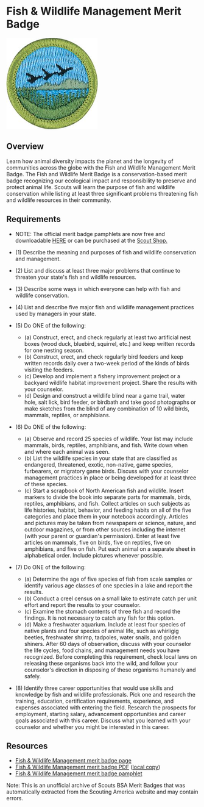 

# Fish & Wildlife Management Merit Badge

![Fish & Wildlife Management Merit Badge](images/fish-wildlife-management-merit-badge.jpg)

## Overview



Learn how animal diversity impacts the planet and the longevity of communities across the globe with the Fish and Wildlife Management Merit Badge. The Fish and Wildlife Merit Badge is a conservation-based merit badge recognizing our ecological impact and responsibility to preserve and protect animal life. Scouts will learn the purpose of fish and wildlife conservation while listing at least three significant problems threatening fish and wildlife resources in their community.

## Requirements

* NOTE:  The official merit badge pamphlets are now free and downloadable  [HERE](https://filestore.scouting.org/filestore/Merit_Badge_ReqandRes/Pamphlets/Fish%20and%20Wildlife.pdf) or can be purchased at the [Scout Shop.](https://www.scoutshop.org/)
* (1) Describe the meaning and purposes of fish and wildlife conservation and management.
* (2) List and discuss at least three major problems that continue to threaten your state's fish and wildlife resources.
* (3) Describe some ways in which everyone can help with fish and wildlife conservation.
* (4) List and describe five major fish and wildlife management practices used by managers in your state.
* (5) Do ONE of the following:
    * (a) Construct, erect, and check regularly at least two artificial nest boxes (wood duck, bluebird, squirrel, etc.) and keep written records for one nesting season.
    * (b) Construct, erect, and check regularly bird feeders and keep written records daily over a two-week period of the kinds of birds visiting the feeders.
    * (c) Develop and implement a fishery improvement project or a backyard wildlife habitat improvement project. Share the results with your counselor.
    * (d) Design and construct a wildlife blind near a game trail, water hole, salt lick, bird feeder, or birdbath and take good photographs or make sketches from the blind of any combination of 10 wild birds, mammals, reptiles, or amphibians.


* (6) Do ONE of the following:
    * (a) Observe and record 25 species of wildlife. Your list may include mammals, birds, reptiles, amphibians, and fish. Write down when and where each animal was seen.
    * (b) List the wildlife species in your state that are classified as endangered, threatened, exotic, non-native, game species, furbearers, or migratory game birds. Discuss with your counselor management practices in place or being developed for at least three of these species.
    * (c) Start a scrapbook of North American fish and wildlife. Insert markers to divide the book into separate parts for mammals, birds, reptiles, amphibians, and fish. Collect articles on such subjects as life histories, habitat, behavior, and feeding habits on all of the five categories and place them in your notebook accordingly. Articles and pictures may be taken from newspapers or science, nature, and outdoor magazines, or from other sources including the internet (with your parent or guardian's permission). Enter at least five articles on mammals, five on birds, five on reptiles, five on amphibians, and five on fish. Put each animal on a separate sheet in alphabetical order. Include pictures whenever possible.


* (7) Do ONE of the following:
    * (a) Determine the age of five species of fish from scale samples or identify various age classes of one species in a lake and report the results.
    * (b) Conduct a creel census on a small lake to estimate catch per unit effort and report the results to your counselor.
    * (c) Examine the stomach contents of three fish and record the findings. It is not necessary to catch any fish for this option.
    * (d) Make a freshwater aquarium. Include at least four species of native plants and four species of animal life, such as whirligig beetles, freshwater shrimp, tadpoles, water snails, and golden shiners. After 60 days of observation, discuss with your counselor the life cycles, food chains, and management needs you have recognized. Before completing this requirement, check local laws on releasing these organisms back into the wild, and follow your counselor's direction in disposing of these organisms humanely and safely.


* (8) Identify three career opportunities that would use skills and knowledge by fish and wildlife professionals. Pick one and research the training, education, certification requirements, experience, and expenses associated with entering the field. Research the prospects for employment, starting salary, advancement opportunities and career goals associated with this career. Discuss what you learned with your counselor and whether you might be interested in this career.


## Resources

- [Fish & Wildlife Management merit badge page](https://www.scouting.org/merit-badges/fish-wildlife-management/)
- [Fish & Wildlife Management merit badge PDF](https://filestore.scouting.org/filestore/Merit_Badge_ReqandRes/Pamphlets/Fish%20and%20Wildlife.pdf) ([local copy](files/fish-wildlife-management-merit-badge.pdf))
- [Fish & Wildlife Management merit badge pamphlet](https://www.scoutshop.org/fish-wildlife-merit-badge-pamphlet-661989.html)

Note: This is an unofficial archive of Scouts BSA Merit Badges that was automatically extracted from the Scouting America website and may contain errors.